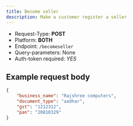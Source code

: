 ```yaml
---
title: Become seller
description: Make a customer register a seller
---
```


- Request-Type: **POST**
- Platform: **BOTH**
- Endpoint: `/becomeseller`
- Query-parameters: None
- Auth-token required: *YES*

## Example request body
```json
{
    "business_name": "Rajshree computers",
    "document_type": "aadhar",
    "gst": "1212312",
    "pan": "20810329"
}
```
